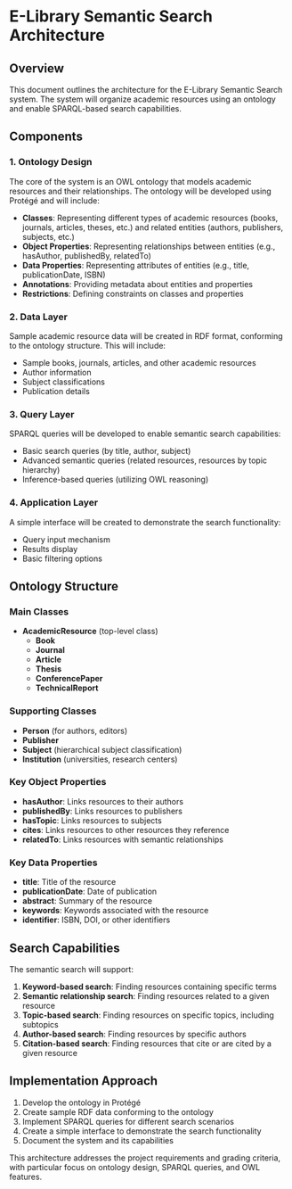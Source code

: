 # E-Library Semantic Search Architecture

## Overview
This document outlines the architecture for the E-Library Semantic Search system. The system will organize academic resources using an ontology and enable SPARQL-based search capabilities.

## Components

### 1. Ontology Design
The core of the system is an OWL ontology that models academic resources and their relationships. The ontology will be developed using Protégé and will include:

- **Classes**: Representing different types of academic resources (books, journals, articles, theses, etc.) and related entities (authors, publishers, subjects, etc.)
- **Object Properties**: Representing relationships between entities (e.g., hasAuthor, publishedBy, relatedTo)
- **Data Properties**: Representing attributes of entities (e.g., title, publicationDate, ISBN)
- **Annotations**: Providing metadata about entities and properties
- **Restrictions**: Defining constraints on classes and properties

### 2. Data Layer
Sample academic resource data will be created in RDF format, conforming to the ontology structure. This will include:

- Sample books, journals, articles, and other academic resources
- Author information
- Subject classifications
- Publication details

### 3. Query Layer
SPARQL queries will be developed to enable semantic search capabilities:

- Basic search queries (by title, author, subject)
- Advanced semantic queries (related resources, resources by topic hierarchy)
- Inference-based queries (utilizing OWL reasoning)

### 4. Application Layer
A simple interface will be created to demonstrate the search functionality:

- Query input mechanism
- Results display
- Basic filtering options

## Ontology Structure

### Main Classes
- **AcademicResource** (top-level class)
  - **Book**
  - **Journal**
  - **Article**
  - **Thesis**
  - **ConferencePaper**
  - **TechnicalReport**

### Supporting Classes
- **Person** (for authors, editors)
- **Publisher**
- **Subject** (hierarchical subject classification)
- **Institution** (universities, research centers)

### Key Object Properties
- **hasAuthor**: Links resources to their authors
- **publishedBy**: Links resources to publishers
- **hasTopic**: Links resources to subjects
- **cites**: Links resources to other resources they reference
- **relatedTo**: Links resources with semantic relationships

### Key Data Properties
- **title**: Title of the resource
- **publicationDate**: Date of publication
- **abstract**: Summary of the resource
- **keywords**: Keywords associated with the resource
- **identifier**: ISBN, DOI, or other identifiers

## Search Capabilities
The semantic search will support:

1. **Keyword-based search**: Finding resources containing specific terms
2. **Semantic relationship search**: Finding resources related to a given resource
3. **Topic-based search**: Finding resources on specific topics, including subtopics
4. **Author-based search**: Finding resources by specific authors
5. **Citation-based search**: Finding resources that cite or are cited by a given resource

## Implementation Approach
1. Develop the ontology in Protégé
2. Create sample RDF data conforming to the ontology
3. Implement SPARQL queries for different search scenarios
4. Create a simple interface to demonstrate the search functionality
5. Document the system and its capabilities

This architecture addresses the project requirements and grading criteria, with particular focus on ontology design, SPARQL queries, and OWL features.
